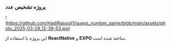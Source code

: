 ### پروژه تشخیص عدد

!(https://github.com/HadiRasouli1/guess_number_game/blob/main/assets/photo_2025-03-29_12-39-53.jpg)

این پروژه با استفاده از **ReactNative** و **EXPO** ساخته شده است.
